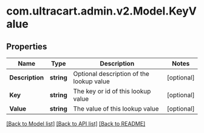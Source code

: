 
# com.ultracart.admin.v2.Model.KeyValue

## Properties

Name | Type | Description | Notes
------------ | ------------- | ------------- | -------------
**Description** | **string** | Optional description of the lookup value | [optional] 
**Key** | **string** | The key or id of this lookup value | [optional] 
**Value** | **string** | The value of this lookup value | [optional] 

[[Back to Model list]](../README.md#documentation-for-models)
[[Back to API list]](../README.md#documentation-for-api-endpoints)
[[Back to README]](../README.md)

